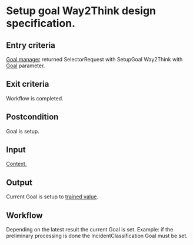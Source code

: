 # Setup goal Way2Think design specification.

## Entry criteria

[Goal manager](goal-manager.md) returned SelectorRequest with SetupGoal Way2Think with [Goal](goal.md) parameter.

## Exit criteria

Workflow is completed.

## Postcondition

Goal is setup.

## Input

[Context.](knowledge.md#Context)

## Output

Current Goal is setup to [trained value](training.md#Goals).

## Workflow

Depending on the latest result the current Goal is set. Example: if the preliminary processing is done the IncidentClassification Goal must be set.
